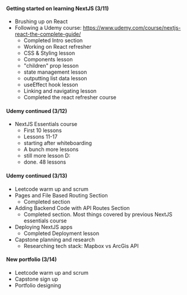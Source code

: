#### Getting started on learning NextJS (3/11)
* Brushing up on React
* Following a Udemy course: https://www.udemy.com/course/nextjs-react-the-complete-guide/
    * Completed Intro section
    * Working on React refresher
    * CSS & Styling lesson
    * Components lesson
    * "children" prop lesson
    * state management lesson
    * outputting list data lesson
    * useEffect hook lesson
    * Linking and navigating lesson 
    * Completed the react refresher course
#### Udemy continued (3/12)
* NextJS Essentials course
    * First 10 lessons
    * Lessons 11-17
    * starting after whiteboarding 
    * A bunch more lessons
    * still more lesson D:
    * done. 48 lessons
#### Udemy continued (3/13)
* Leetcode warm up and scrum
* Pages and File Based Routing Section
    * Completed section
* Adding Backend Code with API Routes Section
    * Completed section. Most things covered by previous NextJS essentials course
* Deploying NextJS apps
    * Completed Deployment lesson
* Capstone planning and research
    * Researching tech stack: Mapbox vs ArcGis API
#### New portfolio (3/14)
* Leetcode warm up and scrum
* Capstone sign up 
* Portfolio designing 
    

    

